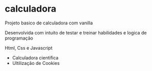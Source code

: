 # calculadora
Projeto basico de calculadora com vanilla

Desenvolvida com intuito de testar e treinar habilidades e logica de programação
<p>Html, Css e Javascript</p>

 - Calculadora cientifica
 - Ultilização de Cookies
